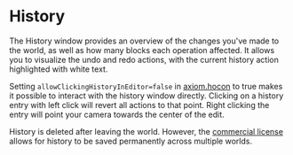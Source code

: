 # History

The History window provides an overview of the changes you've made to the world, as well as how many blocks each operation affected. It allows you to visualize the undo and redo actions, with the current history action highlighted with white text.

Setting `allowClickingHistoryInEditor=false` in [axiom.hocon](/advanced/configuration.md) to true makes it possible to interact with the history window directly. 
Clicking on a history entry with left click will revert all actions to that point. Right clicking the entry will point your camera towards the center of the edit.

History is deleted after leaving the world. However, the [commercial license](https://axiom.moulberry.com/commercial) allows for history to be saved permanently across multiple worlds.